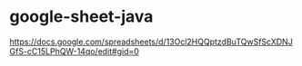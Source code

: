 # google-sheet-java

https://docs.google.com/spreadsheets/d/13Ocl2HQQptzdBuTQwSfScXDNJGfS-cC15LPhQW-14qo/edit#gid=0

